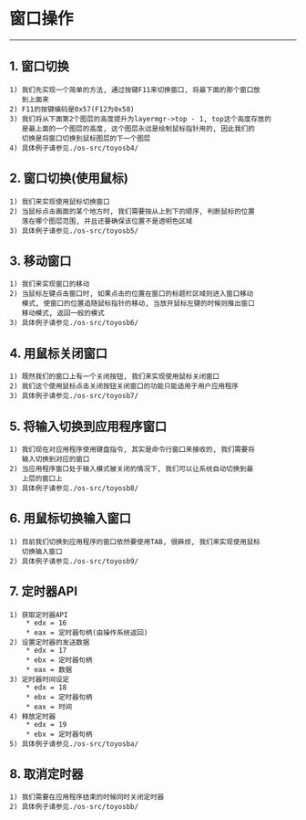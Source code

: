 # **窗口操作** #
***



## **1. 窗口切换** ##
    1) 我们先实现一个简单的方法, 通过按键F11来切换窗口, 将最下面的那个窗口放
       到上面来
    2) F11的按键编码是0x57(F12为0x58)
    3) 我们将从下面第2个图层的高度提升为layermgr->top - 1, top这个高度存放的
       是最上面的一个图层的高度, 这个图层永远是绘制鼠标指针用的, 因此我们的
       切换是将窗口切换到鼠标图层的下一个图层
    4) 具体例子请参见./os-src/toyosb4/



## **2. 窗口切换(使用鼠标)** ##
    1) 我们来实现使用鼠标切换窗口
    2) 当鼠标点击画面的某个地方时, 我们需要按从上到下的顺序, 判断鼠标的位置
       落在哪个图层范围, 并且还要确保该位置不是透明色区域
    3) 具体例子请参见./os-src/toyosb5/



## **3. 移动窗口** ##
    1) 我们来实现窗口的移动
    2) 当鼠标左键点击窗口时, 如果点击的位置在窗口的标题栏区域则进入窗口移动
       模式, 使窗口的位置追随鼠标指针的移动, 当放开鼠标左键的时候则推出窗口
       移动模式, 返回一般的模式
    3) 具体例子请参见./os-src/toyosb6/



## **4. 用鼠标关闭窗口** ##
    1) 既然我们的窗口上有一个关闭按钮, 我们来实现使用鼠标关闭窗口
    2) 我们这个使用鼠标点击关闭按钮关闭窗口的功能只能适用于用户应用程序
    3) 具体例子请参见./os-src/toyosb7/



## **5. 将输入切换到应用程序窗口** ##
    1) 我们现在对应用程序使用键盘指令, 其实是命令行窗口来接收的, 我们需要将
       输入切换到对应的窗口
    2) 当应用程序窗口处于输入模式被关闭的情况下, 我们可以让系统自动切换到最
       上层的窗口上
    3) 具体例子请参见./os-src/toyosb8/



## **6. 用鼠标切换输入窗口** ##
    1) 目前我们切换到应用程序的窗口依然要使用TAB, 很麻烦, 我们来实现使用鼠标
       切换输入窗口
    2) 具体例子请参见./os-src/toyosb9/



## **7. 定时器API** ##
    1) 获取定时器API
        * edx = 16
        * eax = 定时器句柄(由操作系统返回)
    2) 设置定时器的发送数据
        * edx = 17
        * ebx = 定时器句柄
        * eax = 数据
    3) 定时器时间设定
        * edx = 18
        * ebx = 定时器句柄
        * eax = 时间
    4) 释放定时器
        * edx = 19
        * ebx = 定时器句柄
    5) 具体例子请参见./os-src/toyosba/ 



## **8. 取消定时器** ##
    1) 我们需要在应用程序结束的时候同时关闭定时器
    2) 具体例子请参见./os-src/toyosbb/
